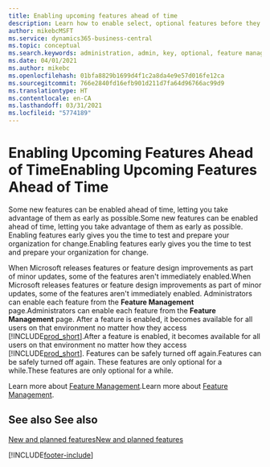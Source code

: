 ```yaml
---
title: Enabling upcoming features ahead of time
description: Learn how to enable select, optional features before they become mandatory.
author: mikebcMSFT
ms.service: dynamics365-business-central
ms.topic: conceptual
ms.search.keywords: administration, admin, key, optional, feature management, early access, preview
ms.date: 04/01/2021
ms.author: mikebc
ms.openlocfilehash: 01bfa8829b1699d4f1c2a8da4e9e57d016fe12ca
ms.sourcegitcommit: 766e2840fd16efb901d211d7fa64d96766ac99d9
ms.translationtype: HT
ms.contentlocale: en-CA
ms.lasthandoff: 03/31/2021
ms.locfileid: "5774189"
---
```

# <a name="enabling-upcoming-features-ahead-of-time"></a><span data-ttu-id="f890d-103">Enabling Upcoming Features Ahead of Time</span><span class="sxs-lookup"><span data-stu-id="f890d-103">Enabling Upcoming Features Ahead of Time</span></span>

<span data-ttu-id="f890d-104">Some new features can be enabled ahead of time, letting you take advantage of them as early as possible.</span><span class="sxs-lookup"><span data-stu-id="f890d-104">Some new features can be enabled ahead of time, letting you take advantage of them as early as possible.</span></span> <span data-ttu-id="f890d-105">Enabling features early gives you the time to test and prepare your organization for change.</span><span class="sxs-lookup"><span data-stu-id="f890d-105">Enabling features early gives you the time to test and prepare your organization for change.</span></span>

<span data-ttu-id="f890d-106">When Microsoft releases features or feature design improvements as part of minor updates, some of the features aren't immediately enabled.</span><span class="sxs-lookup"><span data-stu-id="f890d-106">When Microsoft releases features or feature design improvements as part of minor updates, some of the features aren't immediately enabled.</span></span> <span data-ttu-id="f890d-107">Administrators can enable each feature from the **Feature Management** page.</span><span class="sxs-lookup"><span data-stu-id="f890d-107">Administrators can enable each feature from the **Feature Management** page.</span></span> <span data-ttu-id="f890d-108">After a feature is enabled, it becomes available for all users on that environment no matter how they access [!INCLUDE[prod_short](includes/prod_short.md)].</span><span class="sxs-lookup"><span data-stu-id="f890d-108">After a feature is enabled, it becomes available for all users on that environment no matter how they access [!INCLUDE[prod_short](includes/prod_short.md)].</span></span> <span data-ttu-id="f890d-109">Features can be safely turned off again.</span><span class="sxs-lookup"><span data-stu-id="f890d-109">Features can be safely turned off again.</span></span> <span data-ttu-id="f890d-110">These features are only optional for a while.</span><span class="sxs-lookup"><span data-stu-id="f890d-110">These features are only optional for a while.</span></span>

<span data-ttu-id="f890d-111">Learn more about [Feature Management](/dynamics365/business-central/dev-itpro/administration/feature-management).</span><span class="sxs-lookup"><span data-stu-id="f890d-111">Learn more about [Feature Management](/dynamics365/business-central/dev-itpro/administration/feature-management).</span></span>  

## <a name="see-also"></a><span data-ttu-id="f890d-112">See also </span><span class="sxs-lookup"><span data-stu-id="f890d-112">See also</span></span>

[<span data-ttu-id="f890d-113">New and planned features</span><span class="sxs-lookup"><span data-stu-id="f890d-113">New and planned features</span></span>](/dynamics365-release-plan/2021wave1/)  


[!INCLUDE[footer-include](includes/footer-banner.md)]